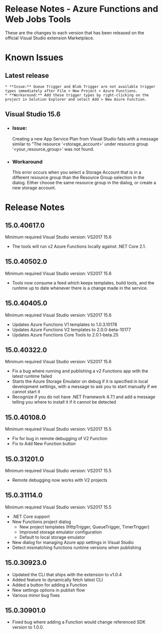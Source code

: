 # Release Notes - Azure Functions and Web Jobs Tools

These are the changes to each version that has been released
on the official Visual Studio extension Marketplace.

# Known Issues

## Latest release

    * **Issue:** Queue Trigger and Blob Trigger are not available trigger types immediately after File > New Project > Azure Functions.
    * **Workaround:** Add these trigger types by right-clicking on the project in Solution Explorer and select Add > New Azure Function.

## Visual Studio 15.6
   * ### Issue:
     Creating a new App Service Plan from Visual Studio fails with a message similar to "The resource '<storage_account>' under resource group '<your_resource_group>' was not found.
   * ### Workaround
     This error occurs when you select a Storage Account that is in a different resource group than the Resource Group selection in the dialog.  Either choose the same resource group in the dialog, or create a new storage account.  

# Release Notes
## 15.0.40617.0
Minimum required Visual Studio version: VS2017 15.6

- The tools will run v2 Azure Functions locally against .NET Core 2.1.

## 15.0.40502.0
Minimum required Visual Studio version: VS2017 15.6

- Tools now consume a feed which keeps templates, build tools, and the runtime up to date whenever there is a change made in the service.

## 15.0.40405.0
Minimum required Visual Studio version: VS2017 15.6

- Updates Azure Functions V1 templates to 1.0.3.10178
- Updates Azure Functions V2 templates to 2.0.0-beta-10177
- Updates Azure Functions Core Tools to  2.0.1-beta.25

## 15.0.40322.0
Minimum required Visual Studio version: VS2017 15.6

- Fix a bug where running and publishing a v2 Functions app with the latest runtime failed
- Starts the Azure Storage Emulator on debug if it is specified in local development settings, with a message to ask you to start manually if we cannot start it
- Recognize if you do not have .NET Framework 4.7.1 and add a message telling you where to install it if it cannot be detected

## 15.0.40108.0
Minimum required Visual Studio version: VS2017 15.5

- Fix for bug in remote debugging of V2 Function
- Fix to Add New Function button

## 15.0.31201.0
Minimum required Visual Studio version: VS2017 15.5

- Remote debugging now works with V2 projects

## 15.0.31114.0
Minimum required Visual Studio version: VS2017 15.5

- .NET Core support
- New Functions project dialog
  - New project templates (HttpTrigger, QueueTrigger, TimerTrigger)
  - Improved storage emulator configuration
  - Default to local storage emulator
- New dialog for managing Azure app settings in Visual Studio
- Detect mismatching functions runtime versions when publishing

## 15.0.30923.0

- Updated the CLI that ships with the extension to v1.0.4
- Added feature to dynamically fetch latest CLI
- Added a button for adding a Function
- New settings options in publish flow
- Various minor bug fixes

## 15.0.30901.0

- Fixed bug where adding a Function would change referenced SDK version to 1.0.0.
